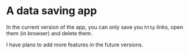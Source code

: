 # A data saving app

In the current version of the app, you can only save you `http` links, open them (in browser) and delete them.

I have plans to add more features in the future versions.
